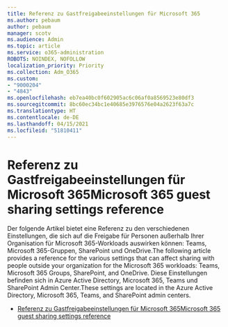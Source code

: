 ```yaml
---
title: Referenz zu Gastfreigabeeinstellungen für Microsoft 365
ms.author: pebaum
author: pebaum
manager: scotv
ms.audience: Admin
ms.topic: article
ms.service: o365-administration
ROBOTS: NOINDEX, NOFOLLOW
localization_priority: Priority
ms.collection: Adm_O365
ms.custom:
- "9000204"
- "4843"
ms.openlocfilehash: eb7ea40bc0f602905ac6c06af0a8569523e80df3
ms.sourcegitcommit: 8bc60ec34bc1e40685e3976576e04a2623f63a7c
ms.translationtype: HT
ms.contentlocale: de-DE
ms.lasthandoff: 04/15/2021
ms.locfileid: "51810411"
---
```

# <a name="microsoft-365-guest-sharing-settings-reference"></a><span data-ttu-id="fdefc-102">Referenz zu Gastfreigabeeinstellungen für Microsoft 365</span><span class="sxs-lookup"><span data-stu-id="fdefc-102">Microsoft 365 guest sharing settings reference</span></span>

<span data-ttu-id="fdefc-103">Der folgende Artikel bietet eine Referenz zu den verschiedenen Einstellungen, die sich auf die Freigabe für Personen außerhalb Ihrer Organisation für Microsoft 365-Workloads auswirken können: Teams, Microsoft 365-Gruppen, SharePoint und OneDrive.</span><span class="sxs-lookup"><span data-stu-id="fdefc-103">The following article provides a reference for the various settings that can affect sharing with people outside your organization for the Microsoft 365 workloads: Teams, Microsoft 365 Groups, SharePoint, and OneDrive.</span></span> <span data-ttu-id="fdefc-104">Diese Einstellungen befinden sich in Azure Active Directory, Microsoft 365, Teams und SharePoint Admin Center.</span><span class="sxs-lookup"><span data-stu-id="fdefc-104">These settings are located in the Azure Active Directory, Microsoft 365, Teams, and SharePoint admin centers.</span></span>

- [<span data-ttu-id="fdefc-105">Referenz zu Gastfreigabeeinstellungen für Microsoft 365</span><span class="sxs-lookup"><span data-stu-id="fdefc-105">Microsoft 365 guest sharing settings reference</span></span>](https://docs.microsoft.com/microsoft-365/solutions/microsoft-365-guest-settings?view=o365-worldwide)
